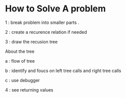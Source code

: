 # How to Solve A problem 

1 : break problem into  smaller parts .

2 : create a recurence relation  if needed

3 : draw the recusion tree

 About the tree 
 
a : flow of tree 

b : identify and foucs on left tree calls and right tree calls 

c : use debugger 

4 :  see returning values 
